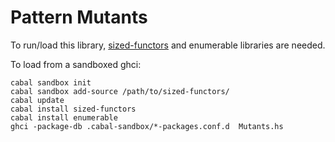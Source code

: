 Pattern Mutants
===============

To run/load this library, [sized-functors] and enumerable libraries are needed.

To load from a sandboxed ghci:

	cabal sandbox init
	cabal sandbox add-source /path/to/sized-functors/
	cabal update
	cabal install sized-functors
	cabal install enumerable
	ghci -package-db .cabal-sandbox/*-packages.conf.d  Mutants.hs


[sized-functors]: https://github.com/JonasDuregard/sized-functors
